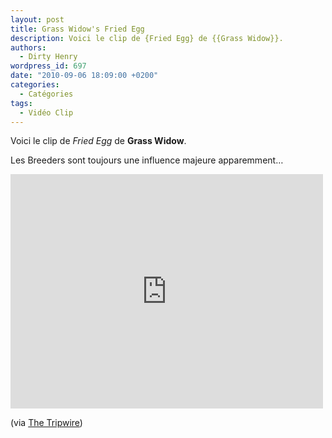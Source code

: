 ```yaml
---
layout: post
title: Grass Widow's Fried Egg
description: Voici le clip de {Fried Egg} de {{Grass Widow}}.
authors:
  - Dirty Henry
wordpress_id: 697
date: "2010-09-06 18:09:00 +0200"
categories:
  - Catégories
tags:
  - Vidéo Clip
---
```


Voici le clip de _Fried Egg_ de **Grass Widow**.

Les Breeders sont toujours une influence majeure apparemment…

<iframe src="http://player.vimeo.com/video/14374194?title=0&amp;byline=0&amp;portrait=0&amp;color=59a5d1" width="500" height="375" frameborder="0"></iframe>

(via
[The Tripwire](http://www.thetripwire.com/tripwiretv/2010/08/25/video-grass-widow-fried-egg/))
